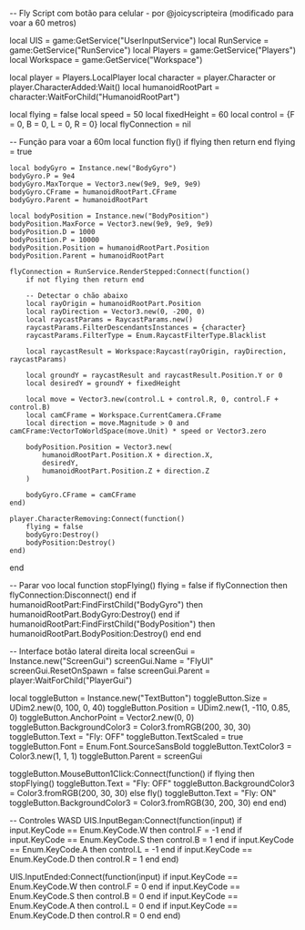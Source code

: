 -- Fly Script com botão para celular - por @joicyscripteira (modificado para voar a 60 metros)

local UIS = game:GetService("UserInputService")
local RunService = game:GetService("RunService")
local Players = game:GetService("Players")
local Workspace = game:GetService("Workspace")

local player = Players.LocalPlayer
local character = player.Character or player.CharacterAdded:Wait()
local humanoidRootPart = character:WaitForChild("HumanoidRootPart")

local flying = false
local speed = 50
local fixedHeight = 60
local control = {F = 0, B = 0, L = 0, R = 0}
local flyConnection = nil

-- Função para voar a 60m
local function fly()
	if flying then return end
	flying = true

	local bodyGyro = Instance.new("BodyGyro")
	bodyGyro.P = 9e4
	bodyGyro.MaxTorque = Vector3.new(9e9, 9e9, 9e9)
	bodyGyro.CFrame = humanoidRootPart.CFrame
	bodyGyro.Parent = humanoidRootPart

	local bodyPosition = Instance.new("BodyPosition")
	bodyPosition.MaxForce = Vector3.new(9e9, 9e9, 9e9)
	bodyPosition.D = 1000
	bodyPosition.P = 10000
	bodyPosition.Position = humanoidRootPart.Position
	bodyPosition.Parent = humanoidRootPart

	flyConnection = RunService.RenderStepped:Connect(function()
		if not flying then return end

		-- Detectar o chão abaixo
		local rayOrigin = humanoidRootPart.Position
		local rayDirection = Vector3.new(0, -200, 0)
		local raycastParams = RaycastParams.new()
		raycastParams.FilterDescendantsInstances = {character}
		raycastParams.FilterType = Enum.RaycastFilterType.Blacklist

		local raycastResult = Workspace:Raycast(rayOrigin, rayDirection, raycastParams)

		local groundY = raycastResult and raycastResult.Position.Y or 0
		local desiredY = groundY + fixedHeight

		local move = Vector3.new(control.L + control.R, 0, control.F + control.B)
		local camCFrame = Workspace.CurrentCamera.CFrame
		local direction = move.Magnitude > 0 and camCFrame:VectorToWorldSpace(move.Unit) * speed or Vector3.zero

		bodyPosition.Position = Vector3.new(
			humanoidRootPart.Position.X + direction.X,
			desiredY,
			humanoidRootPart.Position.Z + direction.Z
		)

		bodyGyro.CFrame = camCFrame
	end)

	player.CharacterRemoving:Connect(function()
		flying = false
		bodyGyro:Destroy()
		bodyPosition:Destroy()
	end)
end

-- Parar voo
local function stopFlying()
	flying = false
	if flyConnection then flyConnection:Disconnect() end
	if humanoidRootPart:FindFirstChild("BodyGyro") then
		humanoidRootPart.BodyGyro:Destroy()
	end
	if humanoidRootPart:FindFirstChild("BodyPosition") then
		humanoidRootPart.BodyPosition:Destroy()
	end
end

-- Interface botão lateral direita
local screenGui = Instance.new("ScreenGui")
screenGui.Name = "FlyUI"
screenGui.ResetOnSpawn = false
screenGui.Parent = player:WaitForChild("PlayerGui")

local toggleButton = Instance.new("TextButton")
toggleButton.Size = UDim2.new(0, 100, 0, 40)
toggleButton.Position = UDim2.new(1, -110, 0.85, 0)
toggleButton.AnchorPoint = Vector2.new(0, 0)
toggleButton.BackgroundColor3 = Color3.fromRGB(200, 30, 30)
toggleButton.Text = "Fly: OFF"
toggleButton.TextScaled = true
toggleButton.Font = Enum.Font.SourceSansBold
toggleButton.TextColor3 = Color3.new(1, 1, 1)
toggleButton.Parent = screenGui

toggleButton.MouseButton1Click:Connect(function()
	if flying then
		stopFlying()
		toggleButton.Text = "Fly: OFF"
		toggleButton.BackgroundColor3 = Color3.fromRGB(200, 30, 30)
	else
		fly()
		toggleButton.Text = "Fly: ON"
		toggleButton.BackgroundColor3 = Color3.fromRGB(30, 200, 30)
	end
end)

-- Controles WASD
UIS.InputBegan:Connect(function(input)
	if input.KeyCode == Enum.KeyCode.W then control.F = -1 end
	if input.KeyCode == Enum.KeyCode.S then control.B = 1 end
	if input.KeyCode == Enum.KeyCode.A then control.L = -1 end
	if input.KeyCode == Enum.KeyCode.D then control.R = 1 end
end)

UIS.InputEnded:Connect(function(input)
	if input.KeyCode == Enum.KeyCode.W then control.F = 0 end
	if input.KeyCode == Enum.KeyCode.S then control.B = 0 end
	if input.KeyCode == Enum.KeyCode.A then control.L = 0 end
	if input.KeyCode == Enum.KeyCode.D then control.R = 0 end
end)
